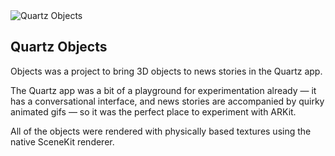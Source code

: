 <div class="image-fit">
  <img src="/images/objectsPhoneStraight.jpg" alt="Quartz Objects" srcset="/images/objectsPhoneStraight.jpg 1x, /images/objectsPhoneStraight@2x.jpg 2x">
</div>
<div class="post-text">

## Quartz Objects

Objects was a project to bring 3D objects to news stories in the Quartz app.

The Quartz app was a bit of a playground for experimentation already — it has a conversational interface, and news stories are accompanied by quirky animated gifs — so it was the perfect place to experiment with ARKit.

All of the objects were rendered with physically based textures using the native SceneKit renderer.

</div>